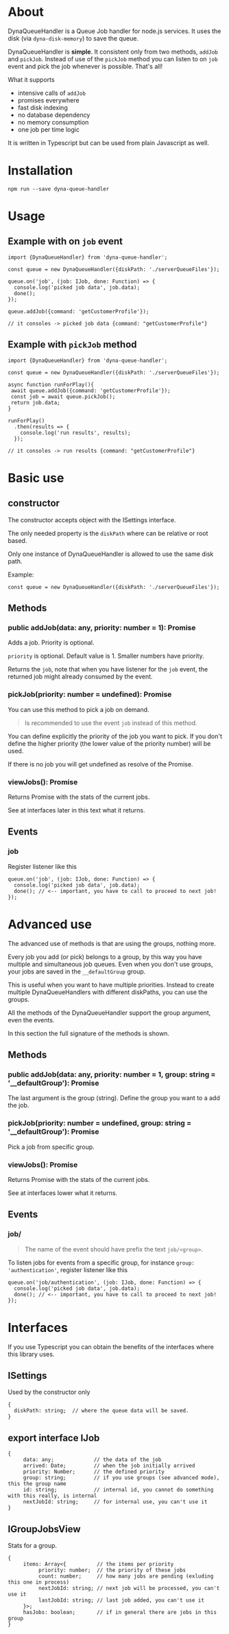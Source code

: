 ﻿# About

DynaQueueHandler is a Queue Job handler for node.js services. It uses the disk (via `dyna-disk-memory`) to save the queue.

DynaQueueHandler is **simple**. It consistent only from two methods, `addJob` and `pickJob`. Instead of use of the `pickJob` method you can listen to on `job` event and pick the job whenever is possible. That's all!

What it supports

- intensive calls of `addJob`
- promises everywhere
- fast disk indexing
- no database dependency
- no memory consumption
- one job per time logic

It is written in Typescript but can be used from plain Javascript as well.

# Installation

`npm run --save dyna-queue-handler`

# Usage
## Example with on `job` event  
```
import {DynaQueueHandler} from 'dyna-queue-handler';

const queue = new DynaQueueHandler({diskPath: './serverQueueFiles'});

queue.on('job', (job: IJob, done: Function) => {
  console.log('picked job data', job.data);
  done();
});

queue.addJob({command: 'getCustomerProfile'});

// it consoles -> picked job data {command: "getCustomerProfile"}
```
## Example with `pickJob` method
```
import {DynaQueueHandler} from 'dyna-queue-handler';

const queue = new DynaQueueHandler({diskPath: './serverQueueFiles'});

async function runForPlay(){
 await queue.addJob({command: 'getCustomerProfile'});
 const job = await queue.pickJob();
 return job.data;
}

runForPlay()
  .then(results => {
    console.log('run results', results);
  });

// it consoles -> run results {command: "getCustomerProfile"}
```
# Basic use

## constructor 

The constructor accepts object with the ISettings interface.

The only needed property is the `diskPath` where can be relative or root based.

Only one instance of DynaQueueHandler is allowed to use the same disk path.

Example:
```
const queue = new DynaQueueHandler({diskPath: './serverQueueFiles'});
```

## Methods

###  public addJob(data: any, priority: number = 1): Promise<IJob>

Adds a job. Priority is optional. 

`priority` is optional. Default value is 1. Smaller numbers have priority.

Returns the `job`, note that when you have listener for the `job` event, the returned job might already consumed by the event.

### pickJob(priority: number = undefined): Promise<IJob>

You can use this method to pick a job on demand.

> Is recommended to use the event `job` instead of this method. 

You can define explicitly the priority of the job you want to pick. If you don't define the higher priority (the lower value of the priority number) will be used.

If there is no job you will get undefined as resolve of the Promise.

### viewJobs(): Promise<IGroupJobsView>

Returns Promise with the stats of the current jobs.

See at interfaces later in this text what it returns.

## Events

### job

Register listener like this

```
queue.on('job', (job: IJob, done: Function) => {
  console.log('picked job data', job.data);
  done(); // <-- important, you have to call to proceed to next job!
});

```

# Advanced use

The advanced use of methods is that are using the groups, nothing more.

Every job you add (or pick) belongs to a group, by this way you have multiple and simultaneous job queues. Even when you don't use groups, your jobs are saved in the `__defaultGroup` group. 

This is useful when you want to have multiple priorities. Instead to create multiple DynaQueueHandlers with different diskPaths, you can use the groups. 

All the methods of the DynaQueueHandler support the group argument, even the events.

In this section the full signature of the methods is shown.

## Methods
  
### public addJob(data: any, priority: number = 1, group: string = '__defaultGroup'): Promise<IJob>

The last argument is the group (string). Define the group you want to a add the job. 

### pickJob(priority: number = undefined, group: string = '__defaultGroup'): Promise<IJob>

Pick a job from specific group.

### viewJobs(): Promise<IGroupJobsView>

Returns Promise with the stats of the current jobs.

See at interfaces lower what it returns.

## Events

### job/<group>

> The name of the event should have prefix the text `job/<group>`.

To listen jobs for events from a specific group, for instance `group: 'authentication'`, register listener like this

```
queue.on('job/authentication', (job: IJob, done: Function) => {
  console.log('picked job data', job.data);
  done(); // <-- important, you have to call to proceed to next job!
});
```

# Interfaces

If you use Typescript you can obtain the benefits of the interfaces where this library uses.

## ISettings
Used by the constructor only 
```
{
  diskPath: string;  // where the queue data will be saved.
}
```
## export interface IJob 
```
{
     data: any;             // the data of the job
     arrived: Date;         // when the job initially arrived
     priority: Number;      // the defined priority
     group: string;         // if you use groups (see advanced mode), this the group name 
     id: string;            // internal id, you cannot do something with this really, is internal
     nextJobId: string;     // for internal use, you can't use it
}
```
## IGroupJobsView
Stats for a group.
```
{
     items: Array<{          // the items per priority
          priority: number;  // the priority of these jobs
          count: number;     // how many jobs are pending (exluding this one in process) 
          nextJobId: string; // next job will be processed, you can't use it
          lastJobId: string; // last job added, you can't use it
     }>;
     hasJobs: boolean;       // if in general there are jobs in this group
}
```
